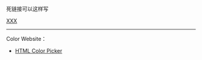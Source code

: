 死链接可以这样写

<a href="javascript:void(0)">XXX</a>


---
Color Website：
- [HTML Color Picker](https://www.w3schools.com/colors/colors_picker.asp)